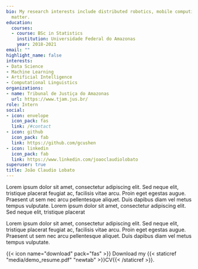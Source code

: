 ```yaml
---
bio: My research interests include distributed robotics, mobile computing and programmable
  matter.
education:
  courses:
  - course: BSc in Statistics
    institution: Universidade Federal do Amazonas
    year: 2018-2021
email: ""
highlight_name: false
interests:
- Data Science
- Machine Learning
- Artificial Intelligence
- Computational Linguistics
organizations:
- name: Tribunal de Justiça do Amazonas
  url: https://www.tjam.jus.br/
role: Intern
social:
- icon: envelope
  icon_pack: fas
  link: /#contact
- icon: github
  icon_pack: fab
  link: https://github.com/gcushen
- icon: linkedin
  icon_pack: fab
  link: https://www.linkedin.com/joaoclaudiolobato
superuser: true
title: João Claudio Lobato
---
```


Lorem ipsum dolor sit amet, consectetur adipiscing elit. Sed neque elit, tristique placerat feugiat ac, facilisis vitae arcu. Proin eget egestas augue. Praesent ut sem nec arcu pellentesque aliquet. Duis dapibus diam vel metus tempus vulputate. Lorem ipsum dolor sit amet, consectetur adipiscing elit. Sed neque elit, tristique placerat 

Lorem ipsum dolor sit amet, consectetur adipiscing elit. Sed neque elit, tristique placerat feugiat ac, facilisis vitae arcu. Proin eget egestas augue. Praesent ut sem nec arcu pellentesque aliquet. Duis dapibus diam vel metus tempus vulputate.

{{< icon name="download" pack="fas" >}} Download my {{< staticref "media/demo_resume.pdf" "newtab" >}}CV{{< /staticref >}}.

